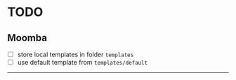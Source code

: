 # TODO

## Moomba

- [ ] store local templates in folder `templates`
- [ ] use default template from `templates/default`

---
